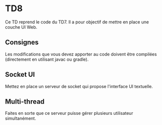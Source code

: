 # TD8

Ce TD reprend le code du TD7. Il a pour objectif de mettre en place une couche UI Web.

## Consignes

Les modifications que vous devez apporter au code doivent être compilées (directement en utilisant javac ou gradle).

## Socket UI

Mettez en place un serveur de socket qui propose l'interface UI textuelle.

## Multi-thread

Faites en sorte que ce serveur puisse gérer plusieurs utilisateur simultanément.
